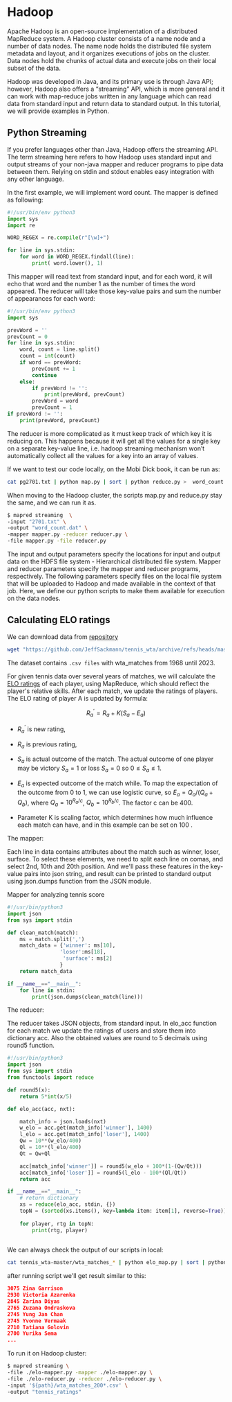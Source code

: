 # Hadoop 

Apache Hadoop is an open-source implementation of a distributed MapReduce system. A Hadoop cluster consists of a name node and a number of data nodes. The name node holds the distributed file system metadata and layout, and it organizes executions of jobs on the cluster. Data nodes hold the chunks of actual data and execute jobs on their local subset of the data.

Hadoop was developed in Java, and its primary use is through Java API; however, Hadoop also offers a “streaming” API, which is more general and it can work with map-reduce jobs written in any language which can read data from standard input and return data to standard output. In this tutorial, we will provide examples in Python. 

## Python Streaming 

If you prefer languages other than Java, Hadoop offers the streaming API. The term streaming here refers to how Hadoop uses standard input and output streams of your non-java mapper and reducer programs to pipe data between them. Relying on stdin and stdout enables easy integration with any other language.

In the first example, we will implement word count.
The mapper is defined as following: 

```py title="map.py"
#!/usr/bin/env python3
import sys
import re

WORD_REGEX = re.compile(r"[\w]+")

for line in sys.stdin:
    for word in WORD_REGEX.findall(line):
        print( word.lower(), 1)

```
This mapper will read text from standard input, and for each word, it will echo that word and the number 1 as the number of times the word appeared. The reducer will take those key-value pairs and sum the number of appearances for each word:

```py title="reduce.py"
#!/usr/bin/env python3
import sys

prevWord = ''
prevCount = 0
for line in sys.stdin:
    word, count = line.split()
    count = int(count)
    if word == prevWord:
        prevCount += 1
        continue
    else:
        if prevWord != '':
            print(prevWord, prevCount)
        prevWord = word
        prevCount = 1
if prevWord != '':
    print(prevWord, prevCount)
```
The reducer is more complicated as it must keep track of which key it is reducing on. This happens because it will get all the values for a single key on a separate key-value line, i.e. hadoop streaming mechanism won’t automatically collect all the values for a key into an array of values. 

If we want to test our code locally,  on the Mobi Dick book, it can be run as:

```sh
cat pg2701.txt | python map.py | sort | python reduce.py >  word_count.dat
```


When moving to the Hadoop cluster, the scripts map.py and reduce.py stay the same, and we can run it as. 
```sh
$ mapred streaming  \
-input "2701.txt" \
-output "word_count.dat" \
-mapper mapper.py -reducer reducer.py \ 
-file mapper.py -file reducer.py
```
The input and output parameters specify the locations for input and output data on the HDFS file system - Hierarchical distributed file system. Mapper and reducer parameters specify the mapper and reducer programs, respectively. The following parameters specify files on the local file system that will be uploaded to Hadoop and made available in the context of that job. Here, we define our python scripts to make them available for execution on the data nodes.

## Calculating ELO ratings

We can download data from [repository](https://github.com/JeffSackmann/tennis_wta) 

``` sh
wget "https://github.com/JeffSackmann/tennis_wta/archive/refs/heads/master.zip"
```
The dataset contains `.csv files` with wta_matches from 1968 until 2023. 

For given tennis data over several years of matches, we will calculate the [ELO ratings](https://stanislav-stankovic.medium.com/elo-rating-system-6196cc59941e) of each player, using MapReduce, which should reflect the player's relative skills. After each match, we update the ratings of players. The ELO rating of player A is updated by formula: 

$$
R^{'}_a = R_a + K(S_a-E_a)
$$

- $R^{'}_a$ is new rating, 
- $R_a$ is previous rating, 
 
- $S_a$ is actual outcome of the match. The actual outcome of one player may be victory $S_a=1$ or loss $S_a=0$ so $0\leq S_a \leq 1$. 
- $E_a$ is expected outcome of the match while. To map the expectation of the outcome from 0 to 1, we can use logistic curve, so $E_a = Q_a / (Q_a+Q_b)$, where $Q_a = 10^{R_a/c}$, $Q_b = 10^{R_b/c}$. The factor c can be 400.
- Parameter K is scaling factor, which determines how much influence each match can have, and in this example can be set on $100$ .

The mapper:

Each line in data contains attributes about the match such as winner, loser, surface. To select these elements, we need to split each line on comas, and select 2nd, 10th and 20th position. And we'll pass these features in the key-value pairs into json string, and result can be printed to standard output using json.dumps function from the JSON module. 

Mapper for analyzing tennis score

``` py title="elo_map.py"
#!/usr/bin/python3
import json
from sys import stdin

def clean_match(match):
    ms = match.split(',')
    match_data = {'winner': ms[10],
                 'loser':ms[18],
                  'surface': ms[2]
                 }
    return match_data

if __name__=="__main__":
    for line in stdin:
        print(json.dumps(clean_match(line)))
```

The reducer:

The reducer takes JSON objects, from standard input. In elo_acc function for each match we update the ratings of users and store them into dictionary acc. Also the obtained values are round to 5 decimals using round5 function. 

``` py title="elo_reduce.py"
#!/usr/bin/python3
import json
from sys import stdin
from functools import reduce

def round5(x):
    return 5*int(x/5)

def elo_acc(acc, nxt):

    match_info = json.loads(nxt)
    w_elo = acc.get(match_info['winner'], 1400)
    l_elo = acc.get(match_info['loser'], 1400)
    Qw = 10**(w_elo/400)
    Ql = 10**(l_elo/400)
    Qt = Qw+Ql

    acc[match_info['winner']] = round5(w_elo + 100*(1-(Qw/Qt)))
    acc[match_info['loser']] = round5(l_elo - 100*(Ql/Qt))
    return acc

if __name__=="__main__":
    # return dictionary
    xs = reduce(elo_acc, stdin, {})
    topN = (sorted(xs.items(), key=lambda item: item[1], reverse=True))[:20]
    
    for player, rtg in topN:
        print(rtg, player)
 

```
We can always check the output of our scripts in local: 

``` sh
cat tennis_wta-master/wta_matches_* | python elo_map.py | sort | python elo_reduce.py 

```
after running script we'll get result similar to this:

``` json
3075 Zina Garrison
2930 Victoria Azarenka
2845 Zarina Diyas
2765 Zuzana Ondraskova
2745 Yung Jan Chan
2745 Yvonne Vermaak
2710 Tatiana Golovin
2700 Yurika Sema
...
```
To run it on Hadoop cluster: 

``` sh
$ mapred streaming \
-file ./elo-mapper.py -mapper ./elo-mapper.py \
-file ./elo-reducer.py -reducer ./elo-reducer.py \
-input '${path}/wta_matches_200*.csv' \
-output "tennis_ratings"
```